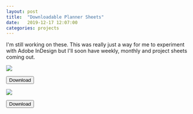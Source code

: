 ```yaml
---
layout: post
title:  "Downloadable Planner Sheets"
date:   2019-12-17 12:07:00
categories: projects
---
```


I'm still working on these. This was really just a way for me to experiment with Adobe InDesign but
I'll soon have weekly, monthly and project sheets coming out.

<img src = "../../../../assets/img/plannerimage.png">

<a href="../../../../assets/files/TheDailyPlanner.pdf"><button height="100px" width ="auto" color="blue">Download</button></a>


<img src = "../../../../assets/img/weeklyimage.png">

<a href="../../../../assets/files/TheWeeklyPlanner.pdf"><button height="100px" width ="auto">Download</button></a>
